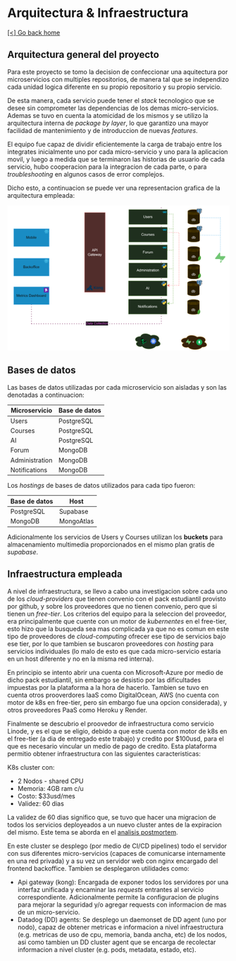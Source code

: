 # Arquitectura & Infraestructura

[[<] Go back home](../README.md)

## Arquitectura general del proyecto

Para este proyecto se tomo la decision de confeccionar una aquitectura por microservicios con multiples repositorios, de manera tal que se independizo cada unidad logica diferente en su propio repositorio y su propio servicio.

De esta manera, cada servicio puede tener el *stack* tecnologico que se desee sin comprometer las dependencias de los demas micro-servicios. Ademas se tuvo en cuenta la atomicidad de los mismos y se utilizo la arquitectura interna de *package by layer*, lo que garantizo una mayor facilidad de mantenimiento y de introduccion de nuevas *features*.

El equipo fue capaz de dividir eficientemente la carga de trabajo entre los integrates inicialmente uno por cada micro-servicio y uno para la aplicacion movil, y luego a medida que se terminaron las historias de usuario de cada servicio, hubo cooperacion para la integracion de cada parte, o para *troubleshooting* en algunos casos de error complejos.

Dicho esto, a continuacion se puede ver una representacion grafica de la arquitectura empleada:

![arquitectura final](../img/arquitectura_final.png)

## Bases de datos

Las bases de datos utilizadas por cada microservicio son aisladas y son las denotadas a continuacion:

| Microservicio     | Base de datos |
|-------------------|---------------|
| Users             | PostgreSQL    |
| Courses           | PostgreSQL    |
| AI                | PostgreSQL    |
| Forum             | MongoDB       |
| Administration    | MongoDB       |
| Notifications     | MongoDB       |

Los *hostings* de bases de datos utilizados para cada tipo fueron:

| Base de datos     | Host |
|-------------------|---------------|
| PostgreSQL        |   Supabase    |
| MongoDB           | MongoAtlas    |

Adicionalmente los servicios de Users y Courses utilizan los **buckets** para almacenamiento multimedia proporcionados en el mismo plan gratis de *supabase*.

## Infraestructura empleada

A nivel de infraestructura, se llevo a cabo una investigacion sobre cada uno de los *cloud-providers* que tienen convenio con el pack estudiantil provisto por github, y sobre los proveedores que no tienen convenio, pero que si tienen un *free-tier*. Los criterios del equipo para la seleccion del proveedor, era principalmente que cuente con un motor de *kubernentes* en el free-tier, esto hizo que la busqueda sea mas complicada ya que no es comun en este tipo de proveedores de *cloud-computing* ofrecer ese tipo de servicios bajo ese tier, por lo que tambien se buscaron proveedores con *hosting* para servicios individuales (lo malo de esto es que cada micro-servicio estaria en un host diferente y no en la misma red interna).

En principio se intento abrir una cuenta con Microsoft-Azure por medio de dicho pack estudiantil, sin embargo se desistio por las dificultades impuestas por la plataforma a la hora de hacerlo. Tambien se tuvo en cuenta otros prooverdores IaaS como DigitalOcean, AWS (no cuenta con motor de k8s en free-tier, pero sin embargo fue una opcion considerada), y otros proveedores PaaS como Heroku y Render.

Finalmente se descubrio el proovedor de infraestructura como servicio Linode, y es el que se eligio, debido a que este cuenta con motor de k8s en el free-tier (a dia de entregado este trabajo) y credito por $100usd, para el que es necesario vincular un medio de pago de credito. Esta plataforma permitio obtener infraestructura con las siguientes caracteristicas:

K8s cluster con:
- 2 Nodos - shared CPU
- Memoria: 4GB ram c/u
- Costo: $33usd/mes
- Validez: 60 dias

La validez de 60 dias significo que, se tuvo que hacer una migracion de todos los servicios deployeados a un nuevo cluster antes de la expiracion del mismo. Este tema se aborda en el [analisis postmortem](../misc/postmortem.md).

En este cluster se desplego (por medio de CI/CD pipelines) todo el servidor con sus diferentes micro-servicios (capaces de comunicarse internamente en una red privada) y a su vez un servidor web con nginx encargado del frontend backoffice. Tambien se desplegaron utilidades como:

- Api gateway (kong): Encargada de exponer todos los servidores por una interfaz unificada y encaminar las *requests* entrantes al servicio correspondiente. Adicionalmente permite la configuracion de plugins para mejorar la seguridad y/o agregar requests con informacion de mas de un micro-servicio.
- Datadog (DD) agents: Se desplego un daemonset de DD agent (uno por nodo), capaz de obtener metricas e informacion a nivel infraestructura (e.g. metricas de uso de cpu, memoria, banda ancha, etc) de los nodos, asi como tambien un DD cluster agent que se encarga de recolectar informacion a nivel cluster (e.g. pods, metadata, estado, etc).
